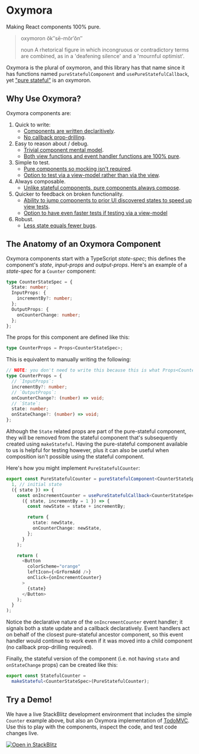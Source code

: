 # Oxymora

Making React components 100% pure.

> oxymoron
> ŏk″sē-môr′ŏn″
>
> noun
> A rhetorical figure in which incongruous or contradictory terms are combined, as in a 'deafening silence' and a 'mournful optimist'.

Oxymora is the plural of oxymoron, and this library has that name since it has functions named `pureStatefulComponent` and `usePureStatefulCallback`, yet ["pure stateful"](./docs/PURE_STATEFUL_COMPONENTS.md) is an oxymoron.

## Why Use Oxymora?

Oxymora components are:

1. Quick to write:
   - [Components are written declaritively](./docs/OXYMORA_COMPONENTS_ARE#written-declaratively).
   - [No callback prop-drilling](./docs/OXYMORA_COMPONENTS_ARE#free-from-callback-prop-drilling).
2. Easy to reason about / debug.
   - [Trivial component mental model](./docs/OXYMORA_COMPONENTS_ARE#easy-to-comprehend).
   - [Both view functions and event handler functions are 100% pure](./docs/OXYMORA_COMPONENTS_ARE#one-hundred-percent-pure).
3. Simple to test.
   - [Pure components so mocking isn't required](./docs/OXYMORA_COMPONENTS_ARE#testable-without-mocks).
   - [Option to test via a view-model rather than via the view](./docs/OXYMORA_COMPONENTS_ARE#testable-via-view-model).
4. Always composable.
   - [Unlike stateful components, pure components always compose](./docs/OXYMORA_COMPONENTS_ARE#always-composable).
5. Quicker to feedback on broken functionality.
   - [Ability to jump components to prior UI discovered states to speed up view tests](./docs/OXYMORA_COMPONENTS_ARE#faster-to-feedback-by-reducing-clicking).
   - [Option to have even faster tests if testing via a view-model](./docs/OXYMORA_COMPONENTS_ARE#faster-to-feedback-by-almost-eliminating-clicking)
6. Robust.
   - [Less state equals fewer bugs](./docs/OXYMORA_COMPONENTS_ARE#more-robust).

## The Anatomy of an Oxymora Component

Oxymora components start with a TypeScript _state-spec_; this defines the component's _state_, _input-props_ and _output-props_. Here's an example of a _state-spec_ for a `Counter` component:

```ts
type CounterStateSpec = {
  State: number;
  InputProps: {
    incrementBy?: number;
  };
  OutputProps: {
    onCounterChange: number;
  };
};
```

The props for this component are defined like this:

```ts
type CounterProps = Props<CounterStateSpec>;
```

This is equivalent to manually writing the following:

```ts
// NOTE: you don't need to write this because this is what Props<CounterStateSpec> gives you:
type CounterProps = {
  // `InputProps`:
  incrementBy?: number;
  // `OutputProps`:
  onCounterChange?: (number) => void;
  // `State`:
  state: number;
  onStateChange?: (number) => void;
};
```

Although the `State` related props are part of the pure-stateful component, they will be removed from the stateful component that's subsequently created using `makeStateful`. Having the pure-stateful component available to us is helpful for testing however, plus it can also be useful when composition isn't possible using the stateful component.

Here's how you might implement `PureStatefulCounter`:

```ts
export const PureStatefulCounter = pureStatefulComponent<CounterStateSpec>(
  1, // initial state
  ({ state }) => {
    const onIncrementCounter = usePureStatefulCallback<CounterStateSpec>(
      ({ state, incrementBy = 1 }) => {
        const newState = state + incrementBy;

        return {
          state: newState,
          onCounterChange: newState,
        };
      }
    );

    return (
      <Button
        colorScheme="orange"
        leftIcon={<GrFormAdd />}
        onClick={onIncrementCounter}
      >
        {state}
      </Button>
    );
  }
);
```

Notice the declarative nature of the `onIncrementCounter` event handler; it signals both a state update and a callback declaratively. Event handlers act on behalf of the closest pure-stateful ancestor component, so this event handler would continue to work even if it was moved into a child component (no callback prop-drilling required).

Finally, the stateful version of the component (i.e. not having `state` and `onStateChange` props) can be created like this:

```ts
export const StatefulCounter =
  makeStateful<CounterStateSpec>(PureStatefulCounter);
```

## Try a Demo!

We have a live StackBlitz development environment that includes the simple `Counter` example above, but also an Oxymora implementation of [TodoMVC](https://todomvc.com/). Use this to play with the components, inspect the code, and test code changes live.

[![Open in StackBlitz](https://developer.stackblitz.com/img/open_in_stackblitz.svg)](https://stackblitz.com/github/dchambers/oxymora-monorepo/tree/master/examples/todomvc?terminal=dev&title=Oxyymora%20Todo%20MVC%20Example)
